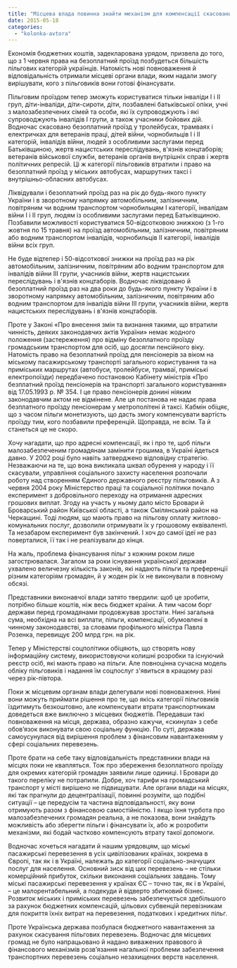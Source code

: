 ```yaml
---
title: "Місцева влада повинна знайти механізм для компенсації скасованих пільг на проїзд"
date: 2015-05-18
categories: 
  - "kolonka-avtora"
---
```


Економія бюджетних коштів, задекларована урядом, призвела до того, що з 1 червня права на безоплатний проїзд позбудеться більшість пільгових категорій українців. Натомість нові повноваження й відповідальність отримали місцеві органи влади, яким надали змогу вирішувати, кого з пільговиків вони готові фінансувати.

Пільговим проїздом тепер зможуть користуватися тільки інваліди І і II груп, діти-інваліди, діти-сироти, діти, позбавлені батьківської опіки, учні з малозабезпечених сімей та особи, які їх супроводжують і які супроводжують інвалідів І групи, а також учасники бойових дій. Водночас скасовано безоплатний проїзд у тролейбусах, трамваях і електричках для ветеранів праці, дітей війни, чорнобильців І і II категорій, інвалідів війни, людей з особливими заслугами перед Батьківщиною, жертв нацистських переслідувань, в'язнів концтаборів; ветеранів військової служби, ветеранів органів внутрішніх справ і жертв політичних репресій. Ці ж категорії пільговиків втратили і право на безоплатний проїзд у міських автобусах, маршрутних таксі і внутрішньо-обласних автобусах.

Ліквідували і безоплатний проїзд раз на рік до будь-якого пункту України і в зворотному напрямку автомобільним, залізничним, повітряним чи водним транспортом чорнобильцям І категорії, інвалідам війни І і II груп, людям із особливими заслугами перед Батьківщиною. Позбавили можливості користуватися 50-відсотковою знижкою (з 1-го жовтня по 15 травня) на проїзд автомобільним, залізничним, повітряним або водним транспортом інвалідів, чорнобильців II категорії, інвалідів війни всіх груп.

Не буде відтепер і 50-відсоткової знижки на проїзд раз на рік автомобільним, залізничним, повітряним або водним транспортом для інвалідів війни III групи, учасників війни, жертв нацистських переслідувань і в'язнів концтаборів. Водночас ліквідовано й безоплатний проїзд раз на два роки до будь-якого пункту України і в зворотному напрямку автомобільним, залізничним, повітряним або водним транспортом для інвалідів війни III групи, учасників війни, жертв нацистських переслідувань і в'язнів концтаборів.

Проте у Законі «Про внесення змін та визнання такими, що втратили чинність, деяких законодавчих актів України» немає жодного положення (застереження) про відміну безоплатного проїзду громадським транспортом для осіб, що досягли пенсійного віку. Натомість право на безоплатний проїзд для пенсіонерів за віком на міському пасажирському транспорті загального користування та на приміських маршрутах (автобуси, тролейбуси, трамваї, приміські електропоїзди) передбачено постановою Кабінету міністрів «Про безплатний проїзд пенсіонерів на транспорті загального користування» від 17.05.1993 р. № 354. І це право пенсіонерів донині ніяким законодавчим актом не відмінене. Але ця постанова не надає права безплатного проїзду пенсіонерам у метрополітені й таксі. Кабмін обіцяє, що з часом пільги монетизують, що дасть змогу компенсувати вартість проїзду тим, кого позбавили преференцій. Щоправда, не всім. Та й станеться це не скоро.

Хочу нагадати, що про адресні компенсації, як і про те, щоб пільги малозабезпеченим громадянам замінити грошима, в Україні йдеться давно. У 2002 році було навіть затверджено відповідну стратегію. Незважаючи на те, що вона викликала шквал обурення у народу і її скасували, управління соціального захисту населення розпочали роботу над створенням Єдиного державного реєстру пільговиків. А з червня 2004 року Міністерство праці та соціальної політики почало експеримент з добровільного переходу на отримання адресних грошових виплат. Згоду на участь у ньому дало місто Бровари й Броварський район Київської області, а також Смілянський район на Черкащині. Тоді людям, що мають право на пільгову оплату житлово-комунальних послуг, дозволили отримувати їх у грошовому еквіваленті. Та незабаром експеримент був закінчений. І хоч до самої ідеї не раз поверталися, її так і не реалізували до кінця.

На жаль, проблема фінансування пільг з кожним роком лише загострювалася. Загалом за роки існування української держави ухвалено величезну кількість законів, які надають пільги та преференції різним категоріям громадян, й у жоден рік їх не виконували в повному обсязі.

Представники виконавчої влади затято твердили: щоб це зробити, потрібно більше коштів, ніж весь бюджет країни. А тим часом борг держави перед громадянами продовжував зростати. Нині загальна сума, необхідна на всі виплати, пільги, компенсації, обумовлені в чинному законодавстві, за словами профільного міністра Павла Розенка, перевищує 200 млрд грн. на рік.

Тепер у Міністерстві соцполітики обіцяють, що створять нову інформаційну систему, використовуючи колишні розробки та існуючий реєстр осіб, які мають право на пільги. Але повноцінна сучасна модель обліку пільговиків і надання їм соцпослуг з'явиться в кращому разі через рік-півтора.

Поки ж місцевим органам влади делегували нові повноваження. Нині вони можуть приймати рішення про те, що якісь категорії пільговиків їздитимуть безкоштовно, але компенсувати втрати транспортникам доведеться вже виключно з місцевих бюджетів. Передавши такі повноваження на місця, держава, образно кажучи, «скинула» з себе обов’язок виконувати свою соціальну функцію. По суті, держава самоусунулася від вирішення проблем з фінансовим навантаженням у сфері соціальних перевезень.

Проте брати на себе таку відповідальність представники влади на місцях поки не квапляться. Тож про збереження безоплатного проїзду для окремих категорій громадян заявили лише одиниці. І Бровари до такого переліку не потрапили. Добре, хоч тарифи на громадський транспорт у місті вирішено не підвищувати. Але органи влади на місцях, які так прагнули до децентралізації, повинні розуміти, що подібні ситуації – це передусім та частина відповідальності, яку вони отримують разом з фінансовою самостійністю. І якщо їхня турбота про малозабезпечених громадян реальна, а не показова, вони знайдуть можливість або зберегти пільги і фінансувати їх, або ж розробити механізми, які бодай частково компенсують втрату такої допомоги.

Водночас хочеться нагадати й нашим урядовцям, що міські пасажирські перевезення в усіх цивілізованих країнах, зокрема в Європі, так як і в Україні, належать до категорії соціально-значущих послуг для населення. Основний зиск від цих перевезень – не стільки комерційний прибуток, скільки виконання соціальних завдань. Тому міські пасажирські перевезення у країнах ЄС – точно так, як і в Україні, – це малорентабельний, а подекуди й відверто збитковий бізнес. Розвиток міських і приміських перевезень забезпечується здебільшого за рахунок бюджетних компенсацій, цільових субвенцій перевізникам для покриття їхніх витрат на перевезення, податкових і кредитних пільг.

Проте Українська держава позбулася бюджетного навантаження за рахунок скасування пільгових перевезень. Водночас для місцевих громад не було напрацьовано й надано виважених правового й фінансового механізмів розв’язання нагальної проблеми забезпечення транспортних перевезень соціально незахищених верств населення.

